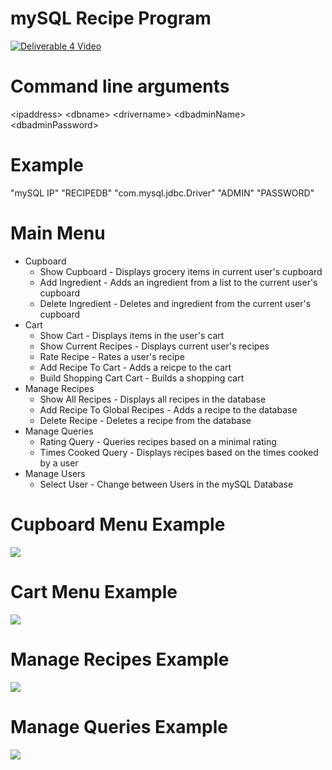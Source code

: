 # mySQL Recipe Program

[![Deliverable 4 Video](https://img.youtube.com/vi/fGKemSJCnwc/0.jpg)](https://youtu.be/fGKemSJCnwc)

# Command line arguments

\<ipaddress> \<dbname> \<drivername> \<dbadminName> \<dbadminPassword>

# Example

"mySQL IP" "RECIPEDB" "com.mysql.jdbc.Driver" "ADMIN" "PASSWORD"

# Main Menu
* Cupboard
  * Show Cupboard - Displays grocery items in current user's cupboard
  * Add Ingredient - Adds an ingredient from a list to the current user's cupboard
  * Delete Ingredient - Deletes and ingredient from the current user's cupboard
* Cart
  * Show Cart - Displays items in the user's cart
  * Show Current Recipes - Displays current user's recipes
  * Rate Recipe - Rates a user's recipe
  * Add Recipe To Cart - Adds a reicpe to the cart
  * Build Shopping Cart Cart - Builds a shopping cart
* Manage Recipes
  * Show All Recipes - Displays all recipes in the database
  * Add Recipe To Global Recipes - Adds a recipe to the database
  * Delete Recipe - Deletes a recipe from the database
* Manage Queries
  * Rating Query - Queries recipes based on a minimal rating
  * Times Cooked Query - Displays recipes based on the times cooked by a user
* Manage Users
  * Select User - Change between Users in the mySQL Database

# Cupboard Menu Example
![](https://i.ibb.co/qBtbVk0/Screen-Shot-2020-03-02-at-6-15-18-PM.png)

# Cart Menu Example
![](https://i.ibb.co/j4XYVKk/Screen-Shot-2020-03-02-at-6-23-07-PM.png)

# Manage Recipes Example
![](https://i.ibb.co/F0PKsHK/Screen-Shot-2020-03-02-at-6-22-41-PM.png)

# Manage Queries Example
![](https://i.ibb.co/LdSG4Pg/Screen-Shot-2020-03-02-at-6-22-04-PM.png)


